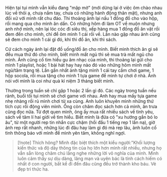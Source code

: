 Hiện tại tụi mình vẫn kiểu đang "mập mờ" (mới dừng lại ở việc ôm chào nhau lúc về thôi ạ, chưa nắm tay, chưa có những hành động thân mật), nhưng anh đối xử với mình rất chu đáo. Thi thoảng ảnh lại nấu 1 đống đồ cho vào hộp, rồi mang qua cho mình ăn dần. Có những hôm đi làm OT về muộn nhưng anh nhớ mình, nên lại lóc cóc đi siêu thị, xếp hàng mua 1 đống đồ ăn vặt rồi đem đến cho mình, chỉ để ôm mình 1 cái rồi về. Lần nào gặp nhau ảnh cũng sẽ đem cho mình 1 cái gì đó, khi thì đồ ăn, khi thì sách. 

Cứ cách ngày ảnh lại đặt đồ uống/đồ ăn cho mình. Biết mình thích ăn gì sẽ đều mua thứ đó cho mình, biết mình mất ngủ thì sẽ mua trà mất ngủ cho mình. Ảnh cũng cố tìm hiểu gu âm nhạc của mình, thi thoảng lại gửi cho mình 1 playlist, hoặc 1 bài hát hay hay nào đó vào những hôm mình mất ngủ/tâm trạng tệ. Lần gần nhất ảnh tặng mình 1 cái tay cầm chơi game, 1 hộp socola, rồi mua tặng cho mình 1 tựa game để mình tự chơi ở nhà. Ảnh nói với mình là coi như quà kỉ niệm 3 tháng biết mình. 

Thường trong tuần sẽ chỉ gặp 1 hoặc 2 lần gì đó. Các ngày trong tuần nếu rảnh, buổi tối tụi mình sẽ chơi game với nhau. Anh hay mua mấy tựa game nhẹ nhàng rồi rủ mình chơi từ xa cùng. Anh luôn khuyên mình những thứ tích cực rồi động viên mình. Ổng còn chăm đọc sách hơn cả mình, ăn trưa cũng đọc nữa. Từ đợt quen mình, ông ấy mua rất nhiều sách về tình yêu, sách về tâm lí hai giới về tìm hiểu. Biết mình là đứa có "xu hướng gắn bó lo âu", từ một người rep tin nhắn cực chậm (hồi đầu 1 tiếng rep 1 lần nạ), giờ ảnh rep rất nhanh, những lúc đi đâu hay làm gì đó mà rep lâu, ảnh luôn cố tình thông báo với mình để mình yên tâm, không nghĩ ngợi. 

>[!note] Thích hông?
>Mình đặc biệt thích một kiểu người:"Khối lượng kiến thức và độ dày thông tin của họ lớn hơn mình rất nhiều, nhưng họ vẫn sẵn lòng chăm chú lắng nghe những lời vô nghĩa của mình. Mình luôn cảm thấy sự dịu dàng, lãng mạn và uyên bác là tính cách hiếm có nhất ở con người, bất kể đi đến đâu cũng đều trở thành kho báu.
>Vẻ đẹp tri thức ha.

